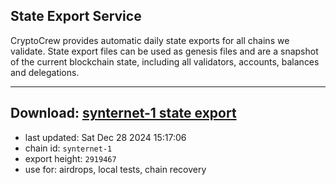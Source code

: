 ## State Export Service
CryptoCrew provides automatic daily state exports for all chains we validate. State export files can be used as genesis files and are a snapshot of the current blockchain state, including all validators, accounts, balances and delegations.

---
**Download: [synternet-1 state export](https://dl-eu2.ccvalidators.com/SERVICE/synternet/synternet-1_export_2919467.json)**
---

- last updated: Sat Dec 28 2024 15:17:06
- chain id: `synternet-1`
- export height: `2919467`
- use for: airdrops, local tests, chain recovery
